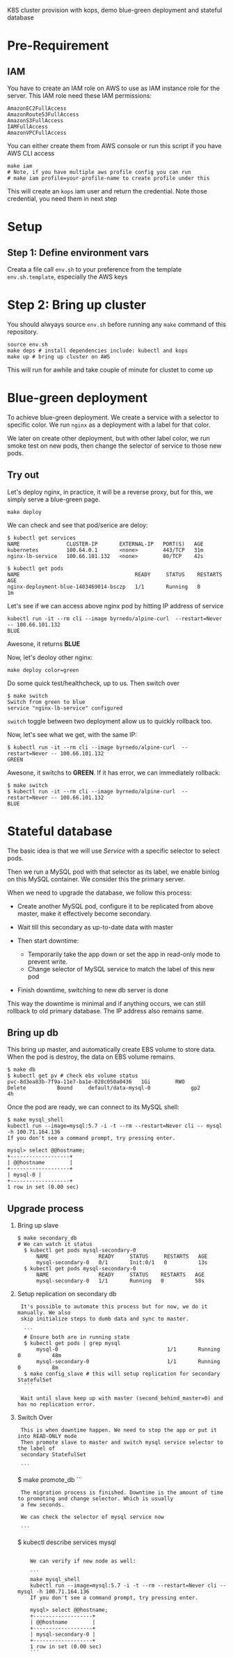 K8S cluster provision with kops, demo blue-green deployment and stateful database

# Pre-Requirement

## IAM
You have to create an IAM role on AWS to use as IAM instance role for the server.
This IAM role need these IAM permissions:

```
AmazonEC2FullAccess
AmazonRoute53FullAccess
AmazonS3FullAccess
IAMFullAccess
AmazonVPCFullAccess
```

You can either create them from AWS console or run this script if you have AWS CLI
access

```
make iam
# Note, if you have multiple aws profile config you can run
# make iam profile=your-profile-name to create profile under this
```

This will create an `kops` iam user and return the credential. Note those credential, you need
them in next step

# Setup

## Step 1: Define environment vars

Creata a file call `env.sh` to your preference from the template `env.sh.template`, especially the AWS keys

# Step 2: Bring up cluster

You should alwyays source `env.sh` before running any `make` command of this repository.

```
source env.sh
make deps # install dependencies include: kubectl and kops
make up # bring up cluster on AWS
```


This will run for awhile and take couple of minute for clustet to come up

# Blue-green deployment

To achieve blue-green deployment. We create a service with a selector to
specific color. We run `nginx` as a deployment with a label for that color.

We later on create other deployment, but with other label color, we run
smoke test on new pods, then change the selector of service to those new
pods.


## Try out

Let's deploy nginx, in practice, it will be a reverse proxy, but for this,
we simply serve a blue-green page.

```
make deploy
```

We can check and see that pod/serice are deloy:

```
$ kubectl get services
NAME               CLUSTER-IP       EXTERNAL-IP   PORT(S)   AGE
kubernetes         100.64.0.1       <none>        443/TCP   31m
nginx-lb-service   100.66.101.132   <none>        80/TCP    42s

$ kubectl get pods
NAME                                     READY     STATUS    RESTARTS   AGE
nginx-deployment-blue-1403469014-bsczp   1/1       Running   0          1m
```

Let's see if we can access above nginx pod by hitting IP address of service

```
kubectl run -it --rm cli --image byrnedo/alpine-curl  --restart=Never -- 100.66.101.132
BLUE
```

Awesone, it returns **BLUE**

Now, let's deoloy other nginx:

```
make deploy color=green
```

Do some quick test/healthcheck, up to us. Then switch over

```
$ make switch
Switch from green to blue
service "nginx-lb-service" configured
```

`switch` toggle between two deployment allow us to quickly rollback too.

Now, let's see what we get, with the same IP:

```
$ kubectl run -it --rm cli --image byrnedo/alpine-curl  --restart=Never -- 100.66.101.132
GREEN
```

Awesone, it switchs to **GREEN**. If it has error, we can immediately rollback:

```
$ make switch
$ kubectl run -it --rm cli --image byrnedo/alpine-curl  --restart=Never -- 100.66.101.132
BLUE
```

# Stateful database

The basic idea is that we will use *Service* with a specific selector 
to select pods.

Then we run a MySQL pod with that selector as its label, we enable binlog
on this MySQL container. We consider this the primary server.

When we need to upgrade the database, we follow this process:

- Create another MySQL pod, configure it to be replicated from above master,
  make it effectively become secondary.
- Wait till this secondary as up-to-date data with master
- Then start downtime:

  - Temporarily take the app down or set the app in read-only mode to prevent write.
  - Change selector of MySQL service to match the label of this new pod

- Finish downtime, switching to new db server is done

This way the downtime is minimal and if anything occurs, we can still rollback to old
primary database. The IP address also remains same.

## Bring up db

This bring up master, and automatically create EBS volume to store data. When the pod is destroy, the data on EBS volume
remains.

```
$ make db
$ kubectl get pv # check ebs volume status
pvc-8d3ea83b-7f9a-11e7-ba1e-028c050a0436   1Gi        RWO           Delete          Bound     default/data-mysql-0             gp2                      4h
```

Once the pod are ready, we can connect to its MySQL shell:

```
$ make mysql_shell
kubectl run --image=mysql:5.7 -i -t --rm --restart=Never cli -- mysql -h 100.71.164.136
If you don't see a command prompt, try pressing enter.

mysql> select @@hostname;
+-------------------+
| @@hostname        |
+-------------------+
| mysql-0 |
+-------------------+
1 row in set (0.00 sec)
```

## Upgrade process

1. Bring up slave

   ```
   $ make secondary_db
   # We can watch it status
	 $ kubectl get pods mysql-secondary-0
		 NAME                READY     STATUS     RESTARTS   AGE
		 mysql-secondary-0   0/1       Init:0/1   0          13s
	 $ kubectl get pods mysql-secondary-0
		 NAME                READY     STATUS    RESTARTS   AGE
		 mysql-secondary-0   1/1       Running   0          58s
  	```

2. Setup replication on secondary db

		It's possible to automate this process but for now, we do it manually. We also
		skip initialize steps to dumb data and sync to master.

		 ```
		 # Ensure both are in running state
		 $ kubectl get pods | grep mysql
			 mysql-0                                   1/1       Running   0          48m
			 mysql-secondary-0                         1/1       Running   0          8m
		 $ make config_slave # this will setup replication for secondary StatefulSet
		 ```

		Wait until slave keep up with master (second_behind_master=0) and has no replication error.

3. Switch Over

		This is when downtime happen. We need to stop the app or put it into READ-ONLY mode
		Then promote slave to master and switch mysql service selector to the label of 
		secondary StatefulSet

		```
    $ make promote_db
		```

		The migration process is finished. Downtime is the amount of time to promoting and change selector. Which is usually
		a few seconds.

		We can check the selector of mysql service now

		```
	  $ kubectl describe services mysql
    ```

		We can verify if new node as well:

		```
		make mysql_shell
		kubectl run --image=mysql:5.7 -i -t --rm --restart=Never cli -- mysql -h 100.71.164.136
		If you don't see a command prompt, try pressing enter.

		mysql> select @@hostname;
		+-------------------+
		| @@hostname        |
		+-------------------+
		| mysql-secondary-0 |
		+-------------------+
		1 row in set (0.00 sec)
		```
